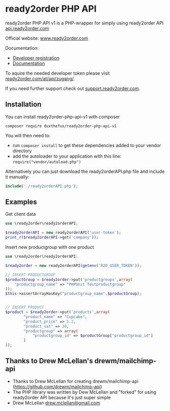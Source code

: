ready2order PHP API
=============

ready2order PHP API v1 is a PHP-wrapper for simply using ready2order API [api.ready2order.com](https://api.ready2order.com)

Official website: www.ready2order.com

Documentation:
* [Developer registration](https://api.ready2order.com)
* [Documentation](http://docs.ready2order.apiary.io/)

To aquire the needed developer token please visit [ready2order.com/at/api/zugang/](https://ready2order.com/at/api/zugang/).

If you need further support check out [support.ready2order.com](https://support.ready2order.com/l/de).

Installation
------------

You can install ready2order-php-api-v1 with composer

```
composer require duxthefux/ready2order-php-api-v1
```

You will then need to:
* run ``composer install`` to get these dependencies added to your vendor directory
* add the autoloader to your application with this line: ``require("vendor/autoload.php")``

Alternatively you can just download the ready2orderAPI.php file and include it manually:

```php
include('./ready2orderAPI.php');
```

Examples
--------

Get client data

```php
use \ready2order\ready2orderAPI;

$ready2orderAPI = new ready2orderAPI('user-token');
print_r($ready2orderAPI->get('company'));
```

Insert new productgroup with one product

```php
use \ready2order\ready2orderAPI;

$ready2order = new ready2orderAPI(getenv('R2O_USER_TOKEN'));

// INSERT PRODUCTGROUP
$productGroup = $ready2order->put('productgroups',array(
    "productgroup_name" => "PHPUnit Testproductgroup"
));
$this->assertArrayHasKey("productgroup_name",$productGroup);


// INSERT PRODUCT
$product = $ready2order->put('products',array(
        "product_name" => "Cupcake",
        "product_price" => 5.2,
        "product_vat" => 20,
        "productgroup" => array(
            "productgroup_id" => $productGroup["productgroup_id"]
        )
));
```


Thanks to Drew McLellan's drewm/mailchimp-api
--------
 * Thanks to Drew McLellan for creating drewm/mailchimp-api (https://github.com/drewm/mailchimp-api)
 * The PHP library was written by Dew McLellan and "forked" for using ready2order API because it's just super simple
 * Drew McLellan <drew.mclellan@gmail.com>
